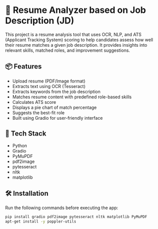 # 🚀 Resume Analyzer based on Job Description (JD)

This project is a resume analysis tool that uses OCR, NLP, and ATS (Applicant Tracking System) scoring to help candidates assess how well their resume matches a given job description. It provides insights into relevant skills, matched roles, and improvement suggestions.

## 📦 Features

- Upload resume (PDF/Image format)
- Extracts text using OCR (Tesseract)
- Extracts keywords from the job description
- Matches resume content with predefined role-based skills
- Calculates ATS score
- Displays a pie chart of match percentage
- Suggests the best-fit role
- Built using Gradio for user-friendly interface

## 🧠 Tech Stack

- Python
- Gradio
- PyMuPDF
- pdf2image
- pytesseract
- nltk
- matplotlib

## 🛠️ Installation

Run the following commands before executing the app:

```bash
pip install gradio pdf2image pytesseract nltk matplotlib PyMuPDF
apt-get install -y poppler-utils
